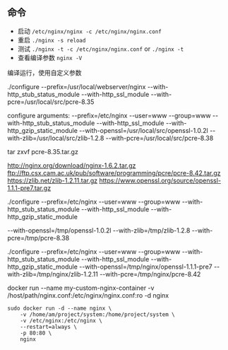 ## 命令

- 启动 `/etc/nginx/nginx -c /etc/nginx/nginx.conf`
- 重启  `./nginx -s reload`
- 测试  `./nginx -t -c /etc/nginx/nginx.conf`   or  `./nginx -t`
- 查看编译参数 `nginx -V`


编译运行，使用自定义参数

./configure --prefix=/usr/local/webserver/nginx --with-http_stub_status_module --with-http_ssl_module --with-pcre=/usr/local/src/pcre-8.35

configure arguments: --prefix=/etc/nginx --user=www --group=www --with-http_stub_status_module --with-http_ssl_module --with-http_gzip_static_module --with-openssl=/usr/local/src/openssl-1.0.2l --with-zlib=/usr/local/src/zlib-1.2.8 --with-pcre=/usr/local/src/pcre-8.38

tar zxvf pcre-8.35.tar.gz

http://nginx.org/download/nginx-1.6.2.tar.gz
ftp://ftp.csx.cam.ac.uk/pub/software/programming/pcre/pcre-8.42.tar.gz
https://zlib.net/zlib-1.2.11.tar.gz
https://www.openssl.org/source/openssl-1.1.1-pre7.tar.gz

./configure --prefix=/etc/nginx --user=www --group=www --with-http_stub_status_module --with-http_ssl_module --with-http_gzip_static_module 

--with-openssl=/tmp/openssl-1.0.2l --with-zlib=/tmp/zlib-1.2.8 --with-pcre=/tmp/pcre-8.38


./configure --prefix=/etc/nginx --user=www --group=www --with-http_stub_status_module --with-http_ssl_module --with-http_gzip_static_module --with-openssl=/tmp/nginx/openssl-1.1.1-pre7 --with-zlib=/tmp/nginx/zlib-1.2.11 --with-pcre=/tmp/nginx/pcre-8.42


docker run --name my-custom-nginx-container -v /host/path/nginx.conf:/etc/nginx/nginx.conf:ro -d nginx



```
sudo docker run -d --name nginx \
    -v /home/am/project/system:/home/project/system \
    -v /etc/nginx:/etc/nginx \
    --restart=always \
    -p 80:80 \
    nginx
```
